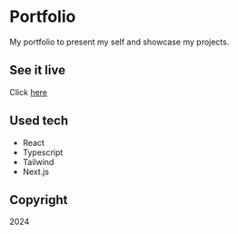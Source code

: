 # Portfolio

My portfolio to present my self and showcase my projects.

## See it live
Click [here](https://yannick-yanga.vercel.app/)

## Used tech

- React
- Typescript
- Tailwind
- Next.js

## Copyright

2024
